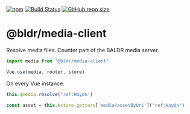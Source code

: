 [![npm](https://img.shields.io/npm/v/baldr.svg)](https://www.npmjs.com/package/baldr)
[![Build Status](https://travis-ci.org/Josef-Friedrich/baldr.svg?branch=master)](https://travis-ci.org/Josef-Friedrich/baldr)
[![GitHub repo size](https://img.shields.io/github/repo-size/Josef-Friedrich/baldr.svg)](https://github.com/Josef-Friedrich/baldr)

# @bldr/media-client

Resolve media files. Counter part of the BALDR media server.

```js
import media from '@bldr/media-client'

Vue.use(media, router, store)
```

On every Vue instance:

```js
this.$media.resolve('ref:Haydn')

const asset = this.$store.getters['media/assetByUri']('ref:Haydn')
```
